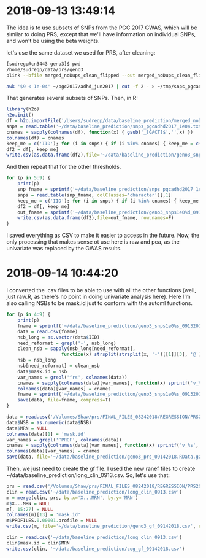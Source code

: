 # 2018-09-13 13:49:14

The idea is to use subsets of SNPs from the PGC 2017 GWAS, which will be similar
to doing PRS, except that we'll have information on individual SNPs, and won't
be using the beta weights.

let's use the same dataset we used for PRS, after cleaning:

```bash
[sudregp@cn3443 geno3]$ pwd
/home/sudregp/data/prs/geno3
plink --bfile merged_noDups_clean_flipped --out merged_noDups_clean_flipped.tab --recodeA

awk '$9 < 1e-04' ~/pgc2017/adhd_jun2017 | cut -f 2 - > ~/tmp/snps_pgcadhd2017_1e04.txt
```

That generates several subsets of SNPs. Then, in R:

```r
library(h2o)
h2o.init()
df = h2o.importFile('/Users/sudregp/data/baseline_prediction/merged_noDups_clean_flipped.tab.raw')
snps = read.table('~/data/baseline_prediction/snps_pgcadhd2017_1e04.txt', colClasses='character')[,1]
cnames = sapply(colnames(df), function(x) { gsub('_[GACT]$','',x) })
colnames(df) = cnames
keep_me = c('IID'); for (i in snps) { if (i %in% cnames) { keep_me = c(keep_me, i) } }
df2 = df[, keep_me]
write.csv(as.data.frame(df2),file='~/data/baseline_prediction/geno3_snps1e04_09132018.csv', row.names=F)
```

And then repeat that for the other thresholds.

```r
for (p in 5:9) {
    print(p)
    snp_fname = sprintf('~/data/baseline_prediction/snps_pgcadhd2017_1e0%d.txt', p)
    snps = read.table(snp_fname, colClasses='character')[,1]
    keep_me = c('IID'); for (i in snps) { if (i %in% cnames) { keep_me = c(keep_me, i) } }
    df2 = df[, keep_me]
    out_fname = sprintf('~/data/baseline_prediction/geno3_snps1e0%d_09132018.csv', p)
    write.csv(as.data.frame(df2),file=out_fname, row.names=F)
}
```

I saved everything as CSV to make it easier to access in the future. Now, the
only processing that makes sense ot use here is raw and pca, as the univariate
was replaced by the GWAS results. 

# 2018-09-14 10:44:20

I converted the .csv files to be able to use with all the other functions (well, just raw.R, as there's no point in doing univariate analysis here). Here I'm also calling NSBs to be mask.id just to conform with the automl functions.

```r
for (p in 4:9) {
    print(p)
    fname = sprintf('~/data/baseline_prediction/geno3_snps1e0%s_09132018.csv', p)
    data = read.csv(fname)
    nsb_long = as.vector(data$IID)
    need_reformat = grepl('-', nsb_long)
    clean_nsb = sapply(nsb_long[need_reformat], 
                    function(x) strsplit(strsplit(x, '-')[[1]][3], '@')[[1]][1])
    nsb = nsb_long
    nsb[need_reformat] = clean_nsb
    data$mask.id = nsb
    var_names = grepl('^rs', colnames(data))
    cnames = sapply(colnames(data)[var_names], function(x) sprintf('v_%s', x))
    colnames(data)[var_names] = cnames
    fname = sprintf('~/data/baseline_prediction/geno3_snps1e0%s_09132018.RData.gz', p)
    save(data, file=fname, compress=T)
}

data = read.csv('/Volumes/Shaw/prs/FINAL_FILES_08242018/REGRESSION/PRS2017_geno3_1KG_noFlip_genop05MAFbtp01rsbtp9.csv')
data$NSB = as.numeric(data$NSB)
data$MRN = NULL
colnames(data)[1] = 'mask.id'
var_names = grepl('^PROF', colnames(data))
cnames = sapply(colnames(data)[var_names], function(x) sprintf('v_%s', x))
colnames(data)[var_names] = cnames
save(data, file='~/data/baseline_prediction/geno3_prs_09142018.RData.gz', compress=T)
```

Then, we just need to create the gf file. I used the new ranef files to create ~/data/baseline_prediction/long_clin_0913.csv. So, let's use that:

```r
prs = read.csv('/Volumes/Shaw/prs/FINAL_FILES_08242018/REGRESSION/PRS2017_geno3_1KG_noFlip_genop05MAFbtp01rsbtp9.csv')
clin = read.csv('~/data/baseline_prediction/long_clin_0913.csv')
m = merge(clin, prs, by.x='X...MRN', by.y='MRN')
m$X...MRN = NULL
m[, 15:27] = NULL
colnames(m)[13] = 'mask.id'
m$PROFILES.0.00001.profile = NULL
write.csv(m, file='~/data/baseline_prediction/geno3_gf_09142018.csv', row.names=F)

clin = read.csv('~/data/baseline_prediction/long_clin_0913.csv')
clin$mask.id = clin$MRN
write.csv(clin, '~/data/baseline_prediction/cog_gf_09142018.csv')
```



